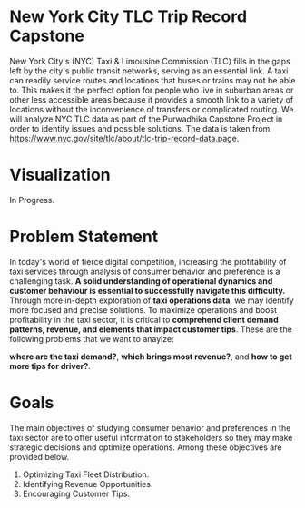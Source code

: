 # New York City TLC Trip Record Capstone
New York City's (NYC) Taxi & Limousine Commission (TLC) fills in the gaps left by the city's public transit networks, serving as an essential link. A taxi can readily service routes and locations that buses or trains may not be able to. This makes it the perfect option for people who live in suburban areas or other less accessible areas because it provides a smooth link to a variety of locations without the inconvenience of transfers or complicated routing. We will analyze NYC TLC data as part of the Purwadhika Capstone Project in order to identify issues and possible solutions. The data is taken from https://www.nyc.gov/site/tlc/about/tlc-trip-record-data.page.

# Visualization
In Progress.

# Problem Statement
In today's world of fierce digital competition, increasing the profitability of taxi services through analysis of consumer behavior and preference is a challenging task. **A solid understanding of operational dynamics and customer behaviour is essential to successfully navigate this difficulty.** Through more in-depth exploration of **taxi operations data**, we may identify more focused and precise solutions. To maximize operations and boost profitability in the taxi sector, it is critical to **comprehend client demand patterns, revenue, and elements that impact customer tips**. These are the following problems that we want to anaylze:

**where are the taxi demand?**, **which brings most revenue?**, and **how to get more tips for driver?**.

# Goals
The main objectives of studying consumer behavior and preferences in the taxi sector are to offer useful information to stakeholders so they may make strategic decisions and optimize operations. Among these objectives are provided below.
1. Optimizing Taxi Fleet Distribution.
2. Identifying Revenue Opportunities.
3. Encouraging Customer Tips.






